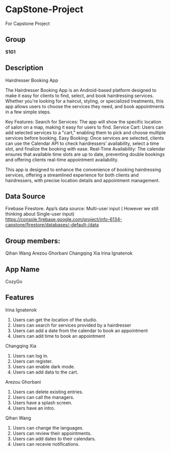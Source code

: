 # CapStone-Project

For Capstone Project

## Group

**S1G1**

## Description

Hairdresser Booking App

The Hairdresser Booking App is an Android-based platform designed to make it easy for clients to find, select, and book hairdressing services. Whether you're looking for a haircut, styling, or specialized treatments, this app allows users to choose the services they need, and book appointments in a few simple steps.

Key Features:
Search for Services: The app will show the specific location of salon on a map, making it easy for users to find.
Service Cart: Users can add selected services to a "cart," enabling them to pick and choose multiple services before booking.
Easy Booking: Once services are selected, clients can use the Calendar API to check hairdressers’ availability, select a time slot, and finalize the booking with ease.
Real-Time Availability: The calendar ensures that available time slots are up to date, preventing double bookings and offering clients real-time appointment availability.

This app is designed to enhance the convenience of booking hairdressing services, offering a streamlined experience for both clients and hairdressers, with precise location details and appointment management.

## Data Source

Firebase Firestore.
App’s data source: Multi-user input ( However we still thinking about Single-user input)
https://console.firebase.google.com/project/info-6134-capstone/firestore/databases/-default-/data

## Group members:

Qihan Wang
Arezou Ghorbani
Changqing Xia
Irina Ignatenok

## App Name  
CozyGo

## Features

Irina Ignatenok

1. Users can get the location of the studio.
2. Users can search for services provided by a hairdresser
3. Users can add a date from the calendar to book an appointment
4. Users can add time to book an appointment

Changqing Xia
1. Users can log in.
2. Users can register.
3. Users can enable dark mode.
4. Users can add data to the cart.

Arezou Ghorbani
1. Users can delete existing entries.
2. Users can call the managers.
3. Users have a splash screen.
4. Users have an intro.

Qihan Wang  
1. Users can change the languages.  
2. Users can review their appointments.  
3. Users can add dates to their calendars.  
4. Users can recevie notifications.  
